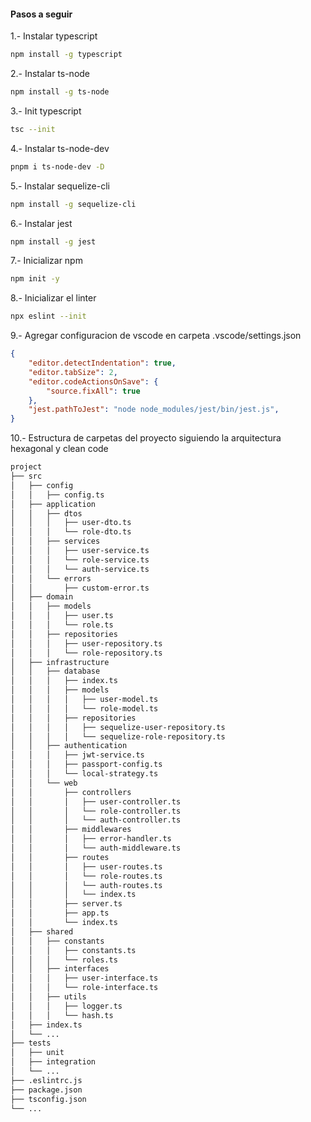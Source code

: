 #### Pasos a seguir

1.- Instalar typescript
```bash
npm install -g typescript
```
2.- Instalar ts-node
```bash
npm install -g ts-node
```
3.- Init typescript
```bash
tsc --init
```
4.- Instalar ts-node-dev
```bash
pnpm i ts-node-dev -D
```
5.- Instalar sequelize-cli
```bash
npm install -g sequelize-cli
```
6.- Instalar jest
```bash
npm install -g jest
```
7.- Inicializar npm
```bash
npm init -y
```
8.- Inicializar el linter
```bash
npx eslint --init
```
9.- Agregar configuracion de vscode en carpeta .vscode/settings.json
```json
{
    "editor.detectIndentation": true,
    "editor.tabSize": 2,
    "editor.codeActionsOnSave": {
        "source.fixAll": true 
    },
    "jest.pathToJest": "node node_modules/jest/bin/jest.js",
}
```
10.- Estructura de carpetas del proyecto siguiendo la arquitectura hexagonal y clean code
```bash
project
├── src
│   ├── config
│   │   ├── config.ts 
│   ├── application
│   │   ├── dtos
│   │   │   ├── user-dto.ts
│   │   │   └── role-dto.ts
│   │   ├── services
│   │   │   ├── user-service.ts
│   │   │   └── role-service.ts
│   │   │   └── auth-service.ts
│   │   └── errors
│   │       ├── custom-error.ts
│   ├── domain
│   │   ├── models
│   │   │   ├── user.ts
│   │   │   └── role.ts 
│   │   ├── repositories
│   │   │   ├── user-repository.ts
│   │   │   └── role-repository.ts
│   ├── infrastructure
│   │   ├── database
│   │   │   ├── index.ts
│   │   │   ├── models
│   │   │   │   ├── user-model.ts
│   │   │   │   └── role-model.ts
│   │   │   ├── repositories
│   │   │   │   ├── sequelize-user-repository.ts
│   │   │   │   └── sequelize-role-repository.ts
│   │   ├── authentication
│   │   │   ├── jwt-service.ts
│   │   │   ├── passport-config.ts
│   │   │   └── local-strategy.ts   
│   │   └── web
│   │       ├── controllers
│   │       │   ├── user-controller.ts
│   │       │   └── role-controller.ts
│   │       │   └── auth-controller.ts
│   │       ├── middlewares
│   │       │   ├── error-handler.ts
│   │       │   └── auth-middleware.ts
│   │       ├── routes
│   │       │   ├── user-routes.ts
│   │       │   └── role-routes.ts
│   │       │   └── auth-routes.ts
│   │       │   └── index.ts
│   │       ├── server.ts
│   │       ├── app.ts
│   │       └── index.ts
│   ├── shared
│   │   ├── constants
│   │   │   ├── constants.ts
│   │   │   └── roles.ts
│   │   ├── interfaces
│   │   │   ├── user-interface.ts
│   │   │   └── role-interface.ts
│   │   ├── utils
│   │   │   ├── logger.ts
│   │   │   └── hash.ts
│   ├── index.ts
│   └── ...
├── tests
│   ├── unit
│   ├── integration
│   └── ...
├── .eslintrc.js
├── package.json
├── tsconfig.json
└── ...
```
